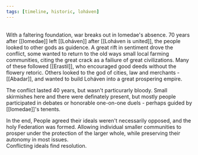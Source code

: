 ```yaml
---
tags: [timeline, historic, loháven]
---
```

<span  
class='ob-timelines'  
data-date='325-0-0'  
data-title='The Loháven civil war'  
data-class='orange'  
data-img = 'Images/civilwar.jpg'  
data-type='range'>  
With a faltering foundation, war breaks out in Iomedae's absence. 
</span>
70 years after [[Iomedae]] left [[Loháven]] after [[Loháven is united]], the people looked to other gods as guidence. A great rift in sentiment drove the conflict, some wanted to return to the old ways small local farming communities, citing the great crack as a failiure of great civilizations. Many of these followed [[Erastil]], who encouraged  good deeds without the flowery retoric. Others looked to the god of cities, law and merchants - [[Abadar]], and wanted to build Loháven into a great prospering empire. 

The conflict lasted 40 years, but wasn't particurarly bloody. Small skirmishes here and there were definately present, but mostly people participated in debates or honorable one-on-one duels - perhaps guided by [[Iomedae]]'s tenents. 

In the end, People agreed their ideals weren't necessarily opposed, and the holy Federation was formed. Allowing individual smaller communities to prosper under the protection of the larger whole, while preserving their autonomy in most issues.
<span  
class='ob-timelines'  
data-date='365-0-0'  
data-title='The Loháven Holy Federation is formed'  
data-class='orange'  
data-img = 'Images/civilwar.jpg'  
data-type='range'>  
Conflicting ideals find resolution. 
</span>
